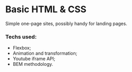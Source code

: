 # Basic HTML & CSS

Simple one-page sites, possibly handy for landing pages.

### Techs used:
* Flexbox;
* Animation and transformation;
* Youtube iframe API;
* BEM methodology.
